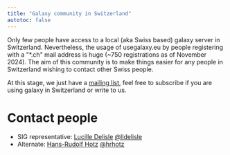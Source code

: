 ```yaml
---
title: "Galaxy community in Switzerland"
autotoc: false
---
```


Only few people have access to a local (aka Swiss based) galaxy server in Switzerland. Nevertheless, the usage of usegalaxy.eu by people registering with a "*.ch" mail address is huge (~750 registrations as of November 2024). The aim of this community is to make things easier for any people in Switzerland wishing to contact other Swiss people.

At this stage, we just have a [mailing list](https://lists.galaxyproject.org/lists/galaxy-switzerland@lists.galaxyproject.org), feel free to subscribe if you are using galaxy in Switzerland or write to us.


# Contact people

- SIG representative: [Lucille Delisle](mailto:lucille.delisle@epfl.ch) [@lldelisle](https://github.com/lldelisle)
- Alternate: [Hans-Rudolf Hotz](mailto:hansrudolf.hotz@fmi.ch) [@hrhotz](https://github.com/hrhotz)

